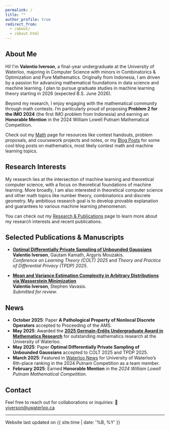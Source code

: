 ```yaml
---
permalink: /
title: ""
author_profile: true
redirect_from: 
  - /about/
  - /about.html
---
```


## About Me

Hi! I'm **Valentio Iverson**, a final-year undergraduate at the University of Waterloo, majoring in Computer Science with minors in Combinatorics & Optimization and Pure Mathematics. Originally from Indonesia, I am driven by a passion for advancing mathematical foundations in data science and machine learning. I plan to pursue graduate studies in machine learning theory starting in 2026 (expected B.S. June 2026).

Beyond my research, I enjoy engaging with the mathematical community through math contests. I’m particularly proud of proposing **Problem 2 for the IMO 2024** (the first IMO problem from Indonesia) and earning an **Honorable Mention** in the 2024 William Lowell Putnam Mathematical Competition. 

Check out my [Math](/math/) page for resources like contest handouts, problem proposals, and coursework projects and notes, or my [Blog Posts](/blog/) for some cool blog posts on mathematics, most likely contest math and machine learning topics.


## Research Interests

My research lies at the intersection of machine learning and theoretical computer science, with a focus on theoretical foundations of machine learning. More broadly, I am also interested in theoretical computer science and other math topics like number theory, combinatorics and discrete geometry. My ambitious research goal is to develop provable explanation and guarantees to various machine learning phenomenon.

You can check out my [Research & Publications](/research/) page to learn more about my research interests and recent publications.

## Selected Publications & Manuscripts

- [**Optimal Differentially Private Sampling of Unbounded Gaussians**](https://arxiv.org/abs/2503.01766)  
  **Valentio Iverson**, Gautam Kamath, Argyris Mouzakis.  <br>
  *Conference on Learning Theory (COLT) 2025* and *Theory and Practice of Differential Privacy (TPDP) 2025*.

- [**Mean and Variance Estimation Complexity in Arbitrary Distributions via Wasserstein Minimization**](https://arxiv.org/abs/2501.10172)  
  **Valentio Iverson**, Stephen Vavasis. <br>
  *Submitted for review*.

## News
- **October 2025**: Paper **A Pathological Property of Nonlocal Discrete Operators** accepted to Proceeding of the AMS.
- **May 2025**: Awarded the [**2025 Germain-Erdős Undergraduate Award in Mathematics Research**](https://uwaterloo.ca/math/news/valentio-iverson-wins-germain-erdos-undergraduate-award) for outstanding mathematics research at the University of Waterloo.
- **May 2025**: Paper **Optimal Differentially Private Sampling of Unbounded Gaussians** accepted to COLT 2025 and TPDP 2025.
- **March 2025**: Featured in [Waterloo News](https://uwaterloo.ca/math/news/waterloo-ranks-sixth-putnam-competition) for University of Waterloo’s 6th-place ranking in the 2024 Putnam Competition as a team member.
- **February 2025**: Earned **Honorable Mention** in the *2024 William Lowell Putnam Mathematical Competition*.


## Contact

Feel free to reach out for collaborations or inquiries:  📧 [viverson@uwaterloo.ca](mailto:viverson@uwaterloo.ca)

---

<div class="last-updated">Website last updated on {{ site.time | date: '%B, %Y' }}</div>